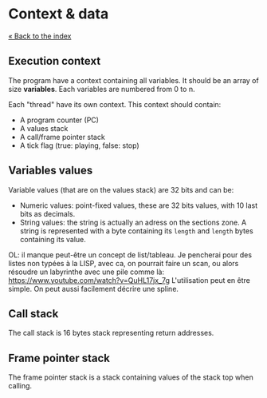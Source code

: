 # Context & data

[« Back to the index](index.md)

## Execution context

The program have a context containing all variables. It should be an
array of size **variables**. Each variables are numbered from 0 to n.

Each "thread" have its own context. This context should contain:

* A program counter (PC)
* A values stack
* A call/frame pointer stack
* A tick flag (true: playing, false: stop)

## Variables values

Variable values (that are on the values stack) are 32 bits and can be:

* Numeric values: point-fixed values, these are 32 bits values, with 10
  last bits as decimals.
* String values: the string is actually an adress on the sections zone. A 
  string is represented with a byte containing its `length` and `length`
  bytes containing its value. 

OL: il manque peut-être un concept de list/tableau. Je pencherai pour des 
listes non typées à la LISP, avec ca, on pourrait faire un scan, ou alors 
résoudre un labyrinthe avec une pile comme là: https://www.youtube.com/watch?v=QuHL17jx_7g
L'utilisation peut en être simple. On peut aussi facilement décrire une spline.

## Call stack

The call stack is 16 bytes stack representing return addresses.

## Frame pointer stack

The frame pointer stack is a stack containing values of the stack top when calling.

